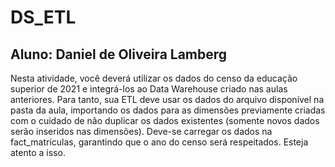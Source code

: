 # DS_ETL
## Aluno: Daniel de Oliveira Lamberg

Nesta atividade, você deverá utilizar os dados do censo da educação superior de 2021 e integrá-los ao Data Warehouse criado nas aulas anteriores. Para tanto, sua ETL deve usar os dados do arquivo disponível na pasta da aula, importando os dados para as dimensões previamente criadas com o cuidado de não duplicar os dados existentes (somente novos dados serão inseridos nas dimensões). Deve-se carregar os dados na fact_matrículas, garantindo que o ano do censo será respeitados. Esteja atento a isso. 

